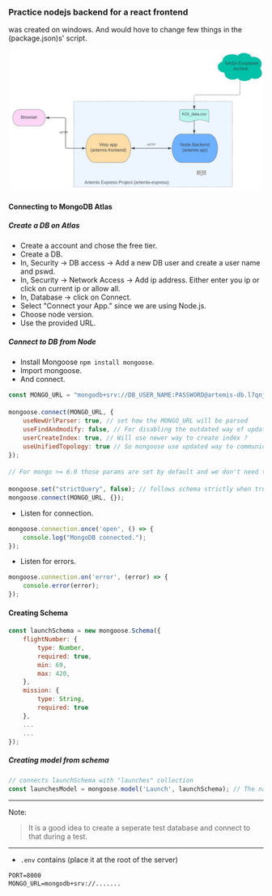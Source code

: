 ### Practice nodejs backend for a react frontend

was created on windows. And would hove to change few things in the (package.json)s' script. 

![Architecture](./arch.jpg)

#### Connecting to MongoDB Atlas

##### Create a DB on Atlas
- Create a account and chose the free tier.
- Create a DB.
- In, Security -> DB access -> Add a new DB user and create a user name and pswd.
- In, Security -> Network Access -> Add ip address. Either enter you ip or click on current ip or allow all.
- In, Database -> click on Connect.
- Select "Connect your App." since we are using Node.js.
- Choose node version.
- Use the provided URL.

##### Connect to DB from Node
- Install Mongoose `npm install mongoose`.
- Import mongoose.
- And connect.

```js
const MONGO_URL = "mongodb+srv://DB_USER_NAME:PASSWORD@artemis-db.l7qnj9a.mongodb.net/?retryWrites=true&w=majority";

mongoose.connect(MONGO_URL, {
    useNewUrlParser: true, // set how the MONGO_URL will be parsed
    useFindAndmodify: false, // For disabling the outdated way of updating mongo data 
    userCreateIndex: true, // Will use newer way to create index ?
    useUnifiedTopology: true // So mongoose use updated way to communicate with clusters
});

// For mongo >= 6.0 those params are set by default and we don't need to set them

mongoose.set("strictQuery", false); // follows schema strictly when true (set this for mongo >= v7)
mongoose.connect(MONGO_URL, {});
```
- Listen for connection.
```js
mongoose.connection.once('open', () => {
    console.log("MongoDB connected.");
});
```
- Listen for errors.
```js
mongoose.connection.on('error', (error) => {
    console.error(error);
});
```

#### Creating Schema

```js 
const launchSchema = new mongoose.Schema({
    flightNumber: {
        type: Number,
        required: true,
        min: 69,
        max: 420,
    },
    mission: {
        type: String,
        required: true
    },
    ...
    ...
});
```

##### Creating model from schema
```js
// connects launchSchema with "launches" collection
const launchesModel = mongoose.model('Launch', launchSchema); // The name given is lowercased then pluralized by mongo
```
***

Note:
> It is a good idea to create a seperate test database and connect to that during a test.
***

- `.env` contains (place it at the root of the server)
```
PORT=8000
MONGO_URL=mongodb+srv://.......
```